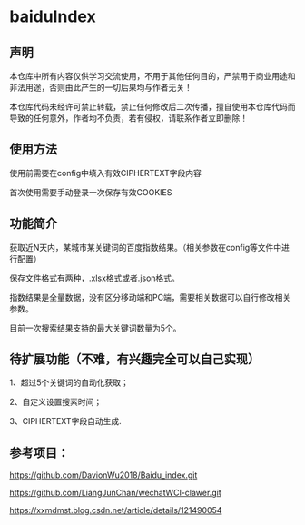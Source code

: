 # baiduIndex

## 声明
本仓库中所有内容仅供学习交流使用，不用于其他任何目的，严禁用于商业用途和非法用途，否则由此产生的一切后果均与作者无关！

本仓库代码未经许可禁止转载，禁止任何修改后二次传播，擅自使用本仓库代码而导致的任何意外，作者均不负责，若有侵权，请联系作者立即删除！

## 使用方法
使用前需要在config中填入有效CIPHERTEXT字段内容

首次使用需要手动登录一次保存有效COOKIES

## 功能简介
获取近N天内，某城市某关键词的百度指数结果。（相关参数在config等文件中进行配置）

保存文件格式有两种，.xlsx格式或者.json格式。

指数结果是全量数据，没有区分移动端和PC端，需要相关数据可以自行修改相关参数。

目前一次搜索结果支持的最大关键词数量为5个。

## 待扩展功能（不难，有兴趣完全可以自己实现）
1、超过5个关键词的自动化获取；

2、自定义设置搜索时间；

3、CIPHERTEXT字段自动生成.

## 参考项目：
https://github.com/DavionWu2018/Baidu_index.git

https://github.com/LiangJunChan/wechatWCI-clawer.git

https://xxmdmst.blog.csdn.net/article/details/121490054
